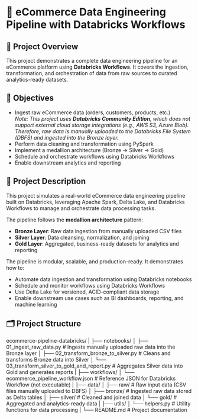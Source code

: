 # 🛒 eCommerce Data Engineering Pipeline with Databricks Workflows

## 📌 Project Overview

This project demonstrates a complete data engineering pipeline for an eCommerce platform using **Databricks Workflows**. It covers the ingestion, transformation, and orchestration of data from raw sources to curated analytics-ready datasets.

## 🎯 Objectives

- Ingest raw eCommerce data (orders, customers, products, etc.)  
  _Note: This project uses **Databricks Community Edition**, which does not support external cloud storage integrations (e.g., AWS S3, Azure Blob). Therefore, raw data is manually uploaded to the Databricks File System (DBFS) and ingested into the Bronze layer._
- Perform data cleaning and transformation using PySpark
- Implement a medallion architecture (Bronze → Silver → Gold)
- Schedule and orchestrate workflows using Databricks Workflows
- Enable downstream analytics and reporting

## 📄 Project Description

This project simulates a real-world eCommerce data engineering pipeline built on Databricks, leveraging Apache Spark, Delta Lake, and Databricks Workflows to manage and orchestrate data processing tasks.

The pipeline follows the **medallion architecture** pattern:

- **Bronze Layer**: Raw data ingestion from manually uploaded CSV files
- **Silver Layer**: Data cleansing, normalization, and joining
- **Gold Layer**: Aggregated, business-ready datasets for analytics and reporting

The pipeline is modular, scalable, and production-ready. It demonstrates how to:

- Automate data ingestion and transformation using Databricks notebooks
- Schedule and monitor workflows using Databricks Workflows
- Use Delta Lake for versioned, ACID-compliant data storage
- Enable downstream use cases such as BI dashboards, reporting, and machine learning

## 🗂️ Project Structure
ecommerce-pipeline-databricks/ | ├── notebooks/ │ ├── 01_ingest_raw_data.py # Ingests manually uploaded raw data into the Bronze layer │ ├── 02_transform_bronze_to_silver.py # Cleans and transforms Bronze data into Silver │ └── 03_transform_silver_to_gold_and_report.py # Aggregates Silver data into Gold and generates reports | ├── workflows/ │ └── ecommerce_pipeline_workflow.json # Reference JSON for Databricks Workflow (not executable) | ├── data/ │ ├── raw/ # Raw input data (CSV files manually uploaded to DBFS) │ ├── bronze/ # Ingested raw data stored as Delta tables │ ├── silver/ # Cleaned and joined data │ └── gold/ # Aggregated and analytics-ready data | ├── utils/ │ └── helpers.py # Utility functions for data processing | └── README.md # Project documentation
